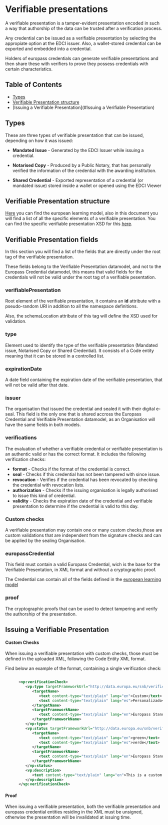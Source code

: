 # Verifiable presentations

A verifiable presentation is a tamper-evident presentation encoded in such a way that authorship of the data can be trusted after a verification process.

Any credential can be issued as a verifiable presentation by selecting the appropiate option at the EDCI issuer. Also, a wallet-stored credential can be exported and embedded into a credential. 

Holders of europass credentials can generate verifiable presentations and then share these with verifiers to prove they possess credentials with certain characteristics.
## Table of Contents
- [Types](#Types)
- [Verifiable Presentation structure](#Verifiable-Presentation-structure)
- [Issuing a Verifiable Presentation](#Issuing a Verifiable Presentation)

## Types 

These are three types of verifiable presentation that can be issued, depending on how it was issued: 

* **Mandated Issue** - Generated by the EDCI Issuer while issuing a credential.

* **Notarised Copy** - Produced by a Public Notary, that has personally verified the information of the credential with the awarding institution.

* **Shared Credential** - Exported representation of a credential (or mandated issue) stored inside a wallet or opened using the EDCI Viewer

## Verifiable Presentation structure
[Here](https://github.com/european-commission-europass/Europass-Learning-Model) you can find the european learning model, also in this document you will find a list of all the specific elements of a verifiable presentation. 
You can find the specific verifiable presentation XSD for this [here](https://github.com/european-commission-europass/Europass-Learning-Model/tree/master/Credentials/XSD/flatten).

## Verifiable Presentation fields
In this section you will find a list of the fields that are directly under the root tag of the verifiable presentation. 

These fields belong to the Verifiable Presentation datamodel, and not to the Europass Credential datamodel, this means that valid fields for the credentials will not be valid under the root tag of a verifiable pesentation.

### verifiablePresentation
Root element of the verifiable presentation, it contains an **id** attribute with a pseudo-random URI in addition to all the namespace definitions.

Also, the schemaLocation attribute of this tag will define the XSD used for validation.

### type
Element used to identify the type of the verifiable presentation (Mandated issue, Notarised Copy or Shared Credential). It consists of a Code entity meaning that it can be stored in a controlled list.

### expirationDate
A date field containing the expiration date of the verifiable presentation, that will not be valid after that date.

### issuer
The organisation that issued the credential and sealed it with their digital e-seal. This field is the only one that is shared accross the Europass Credential and Verifiable Presentation datamodel, as an Organisation will have the same fields in both models.

### verifications
The evaluation of whether a verifiable credential or verifiable presentation is an authentic valid or has the correct format. It includes the following verification checks:
* **format** - Checks if the format of the credential is correct. 
* **seal** - Checks if this credential has not been tampered with since issue.
* **revocation** - Verifies if the credential has been revocated by checking the credential with revocation lists.
* **authorization** - Checks if the issuing organisation is legally authorised to issue this kind of credential.
* **validity** - Checks the expiration date of the credential and verifiable presentation to determine if the credential is valid to this day.

### Custom checks
A verifiable presentation may contain one or many custom checks,those are custom validations that are independent from the signature checks and can be applied by the sealing Organisation.
 

### europassCredential
This field must contain a valid Europass Credential, wich is the base for the Verifiable Presentation, in XML format and without a cryptographic proof.

The Credential can contain all of the fields defined in the [european learning model](https://github.com/european-commission-europass/Europass-Learning-Model) 

### proof
The cryptographic proofs that can be used to detect tampering and verify the authorship of the presentation.

## Issuing a Verifiable Presentation

#### Custom Checks

When issuing a verifiable presentation with custom checks, those must be defined in the uploaded XML, following the Code Entity XML format.

Find below an example of the format, containing a single verification check:

``` xml

      <vp:verificationCheck>
         <vp:type targetFrameworkUrl="http://data.europa.eu/snb/verification/25831c2" uri="http://data.europa.eu/snb/verification/c_50990fe3">
            <targetName>
               <text content-type="text/plain" lang="en">Custom</text>
               <text content-type="text/plain" lang="es">Personalizado</text>
            </targetName>
            <targetFrameworkName>
               <text content-type="text/plain" lang="en">Europass Standard List of Verification Types</text>
            </targetFrameworkName>
         </vp:type>        
         <vp:status targetFrameworkUrl="http://data.europa.eu/snb/verification-status/25831c2" uri="http://data.europa.eu/snb/verification-status/9895008394">
            <targetName>
               <text content-type="text/plain" lang="en">green</text>
               <text content-type="text/plain" lang="es">verde</text>
            </targetName>
            <targetFrameworkName>
               <text content-type="text/plain" lang="en">Europass Standard List of Verification Statusses</text>
            </targetFrameworkName>
         </vp:status>
         <vp:description>
            <text content-type="text/plain" lang="en">This is a custom verification check</text>
         </vp:description>
      </vp:verificationCheck>

``` 

#### Proof

When issuing a verifiable presentation, both the verifiable presentation and europass credential entities residing in the XML must be unsigned, otherwise the presentation will be invalidated at issuing time.